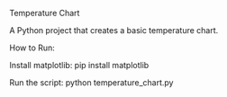 Temperature Chart

A Python project that creates a basic temperature chart.

How to Run:

Install matplotlib: pip install matplotlib

Run the script: python temperature_chart.py
